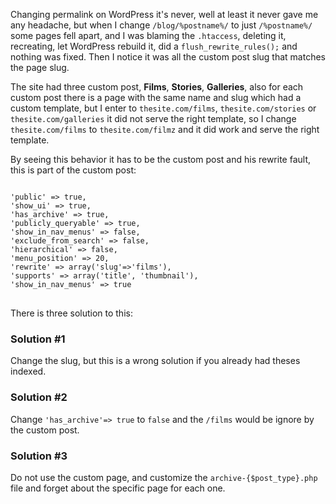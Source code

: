 <p>Changing permalink on WordPress it's never, well at least it never gave me any headache, but when I change <code>/blog/%postname%/</code> to just <code>/%postname%/</code> some pages fell apart, and I was blaming the <code>.htaccess</code>, deleting it, recreating, let WordPress rebuild it, did a <code>flush_rewrite_rules();</code> and nothing was fixed. Then I notice it was all the custom post slug that matches the page slug.</p>

<p>The site had three custom post, <strong>Films</strong>, <strong>Stories</strong>, <strong>Galleries</strong>, also for each custom post there is a page with the same name and slug which had a custom template, but I enter to <code>thesite.com/films</code>, <code>thesite.com/stories</code> or <code>thesite.com/galleries</code> it did not serve the right template, so I change <code>thesite.com/films</code> to <code>thesite.com/filmz</code> and it did work and serve the right template.</p>

<p>By seeing this behavior it has to be the custom post and his rewrite fault, this is part of the custom post:</p>

<pre class="php">
<code>
'public' => true,
'show_ui' => true,
'has_archive' => true,
'publicly_queryable' => true,
'show_in_nav_menus' => false,
'exclude_from_search' => false,
'hierarchical' => false,
'menu_position' => 20,
'rewrite' => array('slug'=>'films'),
'supports' => array('title', 'thumbnail'),
'show_in_nav_menus' => true
</code>
</pre>

<p>There is three solution to this:</p>

<h3>Solution #1</h3>
<p>Change the slug, but this is a wrong solution if you already had theses indexed.</p>

<h3>Solution #2</h3>
<p>Change <code>'has_archive'=> true</code> to <code>false</code> and the <code>/films</code> would be ignore by the custom post.</p>

<h3>Solution #3</h3>
<p>Do not use the custom page, and customize the <code>archive-{$post_type}.php</code> file and forget about the specific page for each one.</p>